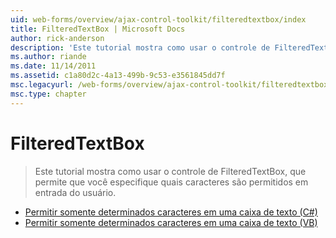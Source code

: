 ```yaml
---
uid: web-forms/overview/ajax-control-toolkit/filteredtextbox/index
title: FilteredTextBox | Microsoft Docs
author: rick-anderson
description: 'Este tutorial mostra como usar o controle de FilteredTextBox, que permite que você especifique quais caracteres são permitidos em entrada do usuário.'
ms.author: riande
ms.date: 11/14/2011
ms.assetid: c1a80d2c-4a13-499b-9c53-e3561845dd7f
msc.legacyurl: /web-forms/overview/ajax-control-toolkit/filteredtextbox
msc.type: chapter
---
```

<a name="filteredtextbox"></a>FilteredTextBox
====================
> Este tutorial mostra como usar o controle de FilteredTextBox, que permite que você especifique quais caracteres são permitidos em entrada do usuário.


- [Permitir somente determinados caracteres em uma caixa de texto (C#)](allowing-only-certain-characters-in-a-text-box-cs.md)
- [Permitir somente determinados caracteres em uma caixa de texto (VB)](allowing-only-certain-characters-in-a-text-box-vb.md)

